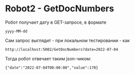 # Robot2 - GetDocNumbers
Робот получает дату в GET-запросе, в формате

    yyyy-MM-dd

Сам запрос выглядит - при локальном тестировании - как 

    http://localhost:5002/GetDocNumbers?date=2022-07-04

Тогда робот отвечает таким json-чиком:

    {"date":"2022-07-04T00:00:00","value":170}


